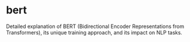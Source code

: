 # bert

Detailed explanation of BERT (Bidirectional Encoder Representations from Transformers), its unique training approach, and its impact on NLP tasks.